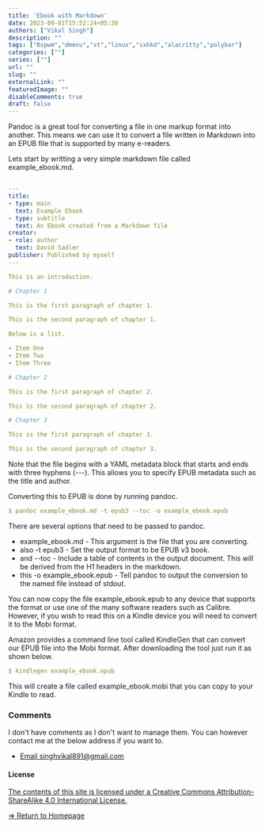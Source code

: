 ```yaml
---
title: 'Ebook with Markdown'
date: 2023-09-01T15:52:24+05:30
authors: ["Vikal Singh"]
description: ""
tags: ["Bspwm","dmenu","st","linux","sxhkd","alacritty","polybar"]
categories: [""]
series: [""]
url: ""
slug: ""
externalLink: ""
featuredImage: ""
disableComments: true
draft: false
---
```


Pandoc is a great tool for converting a file in one markup format into another. This means we can use it to convert a file written in Markdown into an EPUB file that is supported by many e-readers.

Lets start by writting a very simple markdown file called example_ebook.md.


```yaml

---
title:
- type: main
  text: Example Ebook
- type: subtitle
  text: An Ebook created from a Markdown file
creator:
- role: author
  text: David Sadler
publisher: Published by myself
---

This is an introduction.

# Chapter 1

This is the first paragraph of chapter 1.

This is the second paragraph of chapter 1.

Below is a list.

- Item One
- Item Two
- Item Three

# Chapter 2

This is the first paragraph of chapter 2.

This is the second paragraph of chapter 2.

# Chapter 3

This is the first paragraph of chapter 3.

This is the second paragraph of chapter 3.
```

Note that the file begins with a YAML metadata block that starts and ends with three hyphens (---). This allows you to specify EPUB metadata such as the title and author.

Converting this to EPUB is done by running pandoc.

```yaml
$ pandoc example_ebook.md -t epub3 --toc -o example_ebook.epub
```

There are several options that need to be passed to pandoc.

- example_ebook.md - This argument is the file that you are converting.
- also -t epub3 - Set the output format to be EPUB v3 book.
- and --toc - Include a table of contents in the output document. This will be derived from the H1 headers in the markdown.
- this -o example_ebook.epub - Tell pandoc to output the conversion to the named file instead of stdout.

You can now copy the file example_ebook.epub to any device that supports the format or use one of the many software readers such as Calibre. However, if you wish to read this on a Kindle device you will need to convert it to the Mobi format.

Amazon provides a command line tool called KindleGen that can convert our EPUB file into the Mobi format. After downloading the tool just run it as shown below.


```yaml
$ kindlegen example_ebook.epub
```

This will create a file called example_ebook.mobi that you can copy to your Kindle to read.

### Comments

I don't have comments as I don't want to manage them. You can however contact me at the below address if you want to.

 - [ Email singhvikal891@gmail.com](mailto:singhvikal891@gmail.com)



#### License 

[The contents of this site is licensed under a Creative Commons Attribution-ShareAlike 4.0 International License.](https://creativecommons.org/licenses/by-sa/4.0/)

[=> Return to Homepage](https://vikmenace.github.io)
